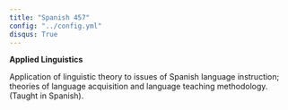 ```yaml
---
title: "Spanish 457"
config: "../config.yml"
disqus: True
---
```



**Applied Linguistics**  

Application of linguistic theory to issues of Spanish language instruction; theories of language acquisition and language teaching methodology. (Taught in Spanish).

